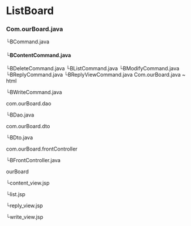 # ListBoard
<html><body>
<h3>Com.ourBoard.java</h3>
 └BCommand.java
<h4> └BContentCommand.java</h4>
 └BDeleteCommand.java
 └BListCommand.java
 └BModifyCommand.java
 └BReplyCommand.java
 └BReplyViewCommand.java

<html>
<body>
Com.ourBoard.java ~ html
</body>
</html>

 └BWriteCommand.java

com.ourBoard.dao

 └BDao.java

com.ourBoard.dto

 └BDto.java

com.ourBoard.frontController

 └BFrontController.java

ourBoard

 └content_view.jsp
 
 └list.jsp
 
 └reply_view.jsp
 
 └write_view.jsp
